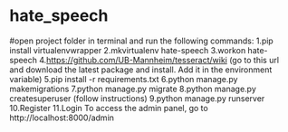 # hate_speech
#open project folder in terminal and run the following commands: 
1.pip install virtualenvwrapper
2.mkvirtualenv hate-speech
3.workon hate-speech
4.https://github.com/UB-Mannheim/tesseract/wiki (go to this url and download the latest package and install. Add it in the environment variable)
5.pip install -r requirements.txt
6.python manage.py makemigrations
7.python manage.py migrate
8.python manage.py createsuperuser (follow instructions)
9.python manage.py runserver
10.Register
11.Login
To access the admin panel, go to http://localhost:8000/admin
